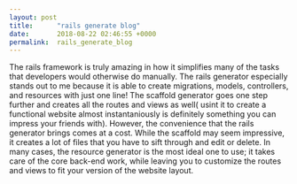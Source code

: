 ```yaml
---
layout: post
title:      "rails generate blog"
date:       2018-08-22 02:46:55 +0000
permalink:  rails_generate_blog
---
```



The rails framework is truly amazing in how it simplifies many of the tasks that developers would otherwise do manually. The rails generator especially stands out to me because it is able to create migrations, models, controllers, and resources with just one line! The scaffold generator goes one step further and creates all the routes and views as well( usint it to create a functional website almost instantaniously is definitely something you can impress your friends with). However, the convenience that the rails generator brings comes at a cost. While the scaffold may seem impressive, it creates a lot of files that you have to sift through and edit or delete. In many cases, the resource generator is the most ideal one to use; it takes care of the core back-end work, while leaving you to customize the routes and views to fit your version of the website layout. 

